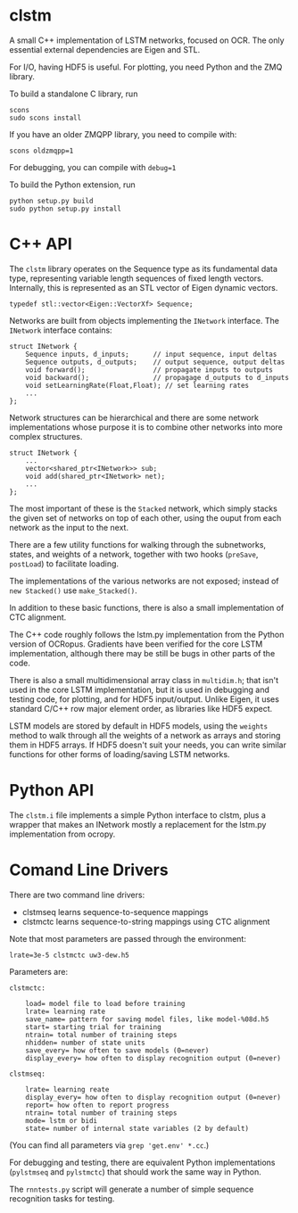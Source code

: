 # clstm

A small C++ implementation of LSTM networks, focused on OCR.
The only essential external dependencies are Eigen and STL.

For I/O, having HDF5 is useful. For plotting, you need Python and the
ZMQ library.

To build a standalone C library, run

    scons
    sudo scons install

If you have an older ZMQPP library, you need to compile with:

    scons oldzmqpp=1

For debugging, you can compile with `debug=1`

To build the Python extension, run

    python setup.py build
    sudo python setup.py install

# C++ API

The `clstm` library operates on the Sequence type as its fundamental
data type, representing variable length sequences of fixed length vectors.
Internally, this is represented as an STL vector of Eigen dynamic vectors.

    typedef stl::vector<Eigen::VectorXf> Sequence;

Networks are built from objects implementing the `INetwork` interface.
The `INetwork` interface contains:

    struct INetwork {
        Sequence inputs, d_inputs;      // input sequence, input deltas
        Sequence outputs, d_outputs;    // output sequence, output deltas
        void forward();                 // propagate inputs to outputs
        void backward();                // propagage d_outputs to d_inputs
        void setLearningRate(Float,Float); // set learning rates
        ...
    };

Network structures can be hierarchical and there are some network 
implementations whose purpose it is to combine other networks into more
complex structures.

    struct INetwork {
        ...
        vector<shared_ptr<INetwork>> sub;
        void add(shared_ptr<INetwork> net);
        ...
    };

The most important of these is the `Stacked` network, which simply
stacks the given set of networks on top of each other, using the ouput
from each network as the input to the next. 

There are a few utility functions for walking through the subnetworks, states,
and weights of a network, together with two hooks (`preSave`, `postLoad`) to
facilitate loading.

The implementations of the various networks are not exposed; instead of
`new Stacked()` use `make_Stacked()`.

In addition to these basic functions, there is also a small implementation
of CTC alignment.

The C++ code roughly follows the lstm.py implementation from the Python version
of OCRopus. Gradients have been verified for the core LSTM implementation,
although there may be still be bugs in other parts of the code.

There is also a small multidimensional array class in `multidim.h`; that isn't
used in the core LSTM implementation, but it is used in debugging and testing
code, for plotting, and for HDF5 input/output. Unlike Eigen, it uses standard
C/C++ row major element order, as libraries like HDF5 expect.

LSTM models are stored by default in HDF5 models, using the `weights`
method to walk through all the weights of a network as arrays and storing
them in HDF5 arrays. If HDF5 doesn't suit your needs, you can write
similar functions for other forms of loading/saving LSTM networks.

# Python API

The `clstm.i` file implements a simple Python interface to clstm, plus
a wrapper that makes an INetwork mostly a replacement for the lstm.py
implementation from ocropy.

# Comand Line Drivers

There are two command line drivers:

  - clstmseq learns sequence-to-sequence mappings
  - clstmctc learns sequence-to-string mappings using CTC alignment

Note that most parameters are passed through the environment:

    lrate=3e-5 clstmctc uw3-dew.h5

Parameters are:

    clstmctc:

        load= model file to load before training
        lrate= learning rate
        save_name= pattern for saving model files, like model-%08d.h5
        start= starting trial for training
        ntrain= total number of training steps
        nhidden= number of state units
        save_every= how often to save models (0=never)
        display_every= how often to display recognition output (0=never)

    clstmseq:

        lrate= learning reate
        display_every= how often to display recognition output (0=never)
        report= how often to report progress
        ntrain= total number of training steps
        mode= lstm or bidi
        state= number of internal state variables (2 by default)

(You can find all parameters via `grep 'get.env' *.cc`.)

For debugging and testing, there are equivalent Python implementations
(`pylstmseq` and `pylstmctc`) that should work the same way in Python.

The `rnntests.py` script will generate a number of simple sequence
recognition tasks for testing.
